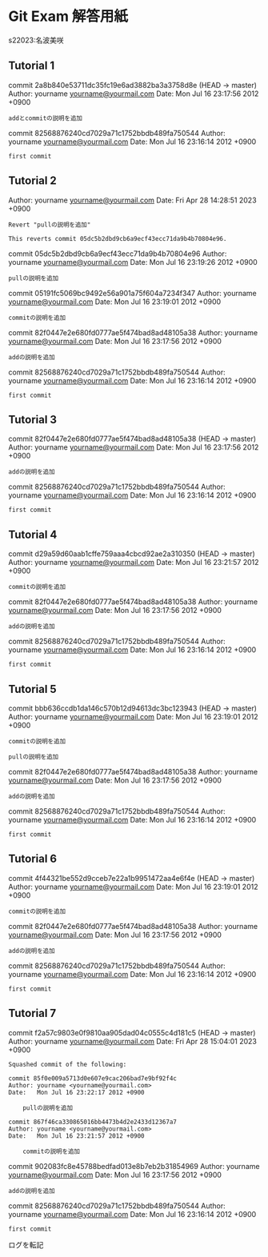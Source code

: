 # Git Exam 解答用紙

s22023:名波美咲

## Tutorial 1

commit 2a8b840e53711dc35fc19e6ad3882ba3a3758d8e (HEAD -> master)
Author: yourname <yourname@yourmail.com>
Date:   Mon Jul 16 23:17:56 2012 +0900

    addとcommitの説明を追加

commit 82568876240cd7029a71c1752bbdb489fa750544
Author: yourname <yourname@yourmail.com>
Date:   Mon Jul 16 23:16:14 2012 +0900

    first commit


## Tutorial 2

Author: yourname <yourname@yourmail.com>
Date:   Fri Apr 28 14:28:51 2023 +0900

    Revert "pullの説明を追加"
    
    This reverts commit 05dc5b2dbd9cb6a9ecf43ecc71da9b4b70804e96.

commit 05dc5b2dbd9cb6a9ecf43ecc71da9b4b70804e96
Author: yourname <yourname@yourmail.com>
Date:   Mon Jul 16 23:19:26 2012 +0900

    pullの説明を追加

commit 05191fc5069bc9492e56a901a75f604a7234f347
Author: yourname <yourname@yourmail.com>
Date:   Mon Jul 16 23:19:01 2012 +0900

    commitの説明を追加

commit 82f0447e2e680fd0777ae5f474bad8ad48105a38
Author: yourname <yourname@yourmail.com>
Date:   Mon Jul 16 23:17:56 2012 +0900

    addの説明を追加

commit 82568876240cd7029a71c1752bbdb489fa750544
Author: yourname <yourname@yourmail.com>
Date:   Mon Jul 16 23:16:14 2012 +0900

    first commit

## Tutorial 3
commit 82f0447e2e680fd0777ae5f474bad8ad48105a38 (HEAD -> master)
Author: yourname <yourname@yourmail.com>
Date:   Mon Jul 16 23:17:56 2012 +0900

    addの説明を追加

commit 82568876240cd7029a71c1752bbdb489fa750544
Author: yourname <yourname@yourmail.com>
Date:   Mon Jul 16 23:16:14 2012 +0900

    first commit

## Tutorial 4

commit d29a59d60aab1cffe759aaa4cbcd92ae2a310350 (HEAD -> master)
Author: yourname <yourname@yourmail.com>
Date:   Mon Jul 16 23:21:57 2012 +0900

    commitの説明を追加

commit 82f0447e2e680fd0777ae5f474bad8ad48105a38
Author: yourname <yourname@yourmail.com>
Date:   Mon Jul 16 23:17:56 2012 +0900

    addの説明を追加

commit 82568876240cd7029a71c1752bbdb489fa750544
Author: yourname <yourname@yourmail.com>
Date:   Mon Jul 16 23:16:14 2012 +0900

    first commit


## Tutorial 5
commit bbb636ccdb1da146c570b12d94613dc3bc123943 (HEAD -> master)
Author: yourname <yourname@yourmail.com>
Date:   Mon Jul 16 23:19:01 2012 +0900

    commitの説明を追加
    
    pullの説明を追加

commit 82f0447e2e680fd0777ae5f474bad8ad48105a38
Author: yourname <yourname@yourmail.com>
Date:   Mon Jul 16 23:17:56 2012 +0900

    addの説明を追加

commit 82568876240cd7029a71c1752bbdb489fa750544
Author: yourname <yourname@yourmail.com>
Date:   Mon Jul 16 23:16:14 2012 +0900

    first commit


## Tutorial 6
commit 4f44321be552d9cceb7e22a1b9951472aa4e6f4e (HEAD -> master)
Author: yourname <yourname@yourmail.com>
Date:   Mon Jul 16 23:19:01 2012 +0900

    commitの説明を追加

commit 82f0447e2e680fd0777ae5f474bad8ad48105a38
Author: yourname <yourname@yourmail.com>
Date:   Mon Jul 16 23:17:56 2012 +0900

    addの説明を追加

commit 82568876240cd7029a71c1752bbdb489fa750544
Author: yourname <yourname@yourmail.com>
Date:   Mon Jul 16 23:16:14 2012 +0900

    first commit

       
## Tutorial 7
commit f2a57c9803e0f9810aa905dad04c0555c4d181c5 (HEAD -> master)
Author: yourname <yourname@yourmail.com>
Date:   Fri Apr 28 15:04:01 2023 +0900

    Squashed commit of the following:
    
    commit 85f0e009a5713d0e607e9cac206bad7e9bf92f4c
    Author: yourname <yourname@yourmail.com>
    Date:   Mon Jul 16 23:22:17 2012 +0900
    
        pullの説明を追加
    
    commit 867f46ca330865016bb4473b4d2e2433d12367a7
    Author: yourname <yourname@yourmail.com>
    Date:   Mon Jul 16 23:21:57 2012 +0900
    
        commitの説明を追加

commit 902083fc8e45788bedfad013e8b7eb2b31854969
Author: yourname <yourname@yourmail.com>
Date:   Mon Jul 16 23:17:56 2012 +0900

    addの説明を追加

commit 82568876240cd7029a71c1752bbdb489fa750544
Author: yourname <yourname@yourmail.com>
Date:   Mon Jul 16 23:16:14 2012 +0900

    first commit

ログを転記
